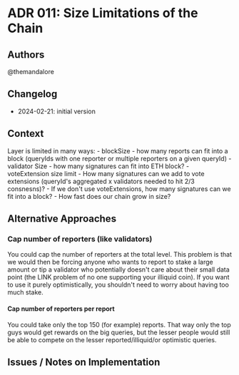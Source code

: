 # ADR 011: Size Limitations of the Chain

## Authors

@themandalore

## Changelog

- 2024-02-21: initial version

## Context

Layer is limited in many ways:
    - blockSize - how many reports can fit into a block (queryIds with one reporter or multiple reporters on a given queryId)
    - validator Size - how many signatures can fit into ETH block? 
    - voteExtension size limit - How many signatures can we add to vote extensions (queryId's aggregated x validators needed to hit 2/3 consnesns)?
    - If we don't use voteExtensions, how many signatures can we fit into a block? 
    - How fast does our chain grow in size? 


## Alternative Approaches

### Cap number of reporters (like validators)

You could cap the number of reporters at the total level.  This problem is that we would then be forcing anyone who wants to report to stake a large amount or tip a validator who potentially doesn't care about their small data point (the LINK problem of no one supporting your illiquid coin).  If you want to use it purely optimistically, you shouldn't need to worry about having too much stake.  

#### Cap number of reporters per report

You could take only the top 150 (for example) reports.  That way only the top guys would get rewards on the big queries, but the lesser people would still be able to compete on the lesser reported/illiquid/or optimistic queries.  


## Issues / Notes on Implementation

